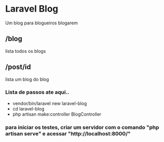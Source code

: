 # Laravel Blog

Um blog para blogueiros blogarem

## /blog

lista todos os blogs

## /post/id

lista um blog do blog

### Lista de passos ate aqui..

- vendor/bin/laravel new laravel-blog
- cd laravel-blog
- php artisan make:controller BlogController

### para iniciar os testes, criar um servidor com o comando "php artisan serve" e acessar "http://localhost:8000/"